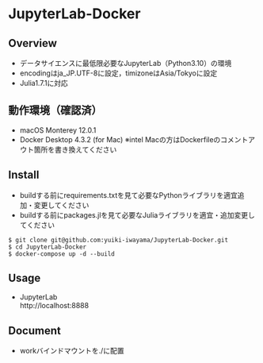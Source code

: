 # JupyterLab-Docker

## Overview
- データサイエンスに最低限必要なJupyterLab（Python3.10）の環境
- encodingはja_JP.UTF-8に設定，timizoneはAsia/Tokyoに設定
- Julia1.7.1に対応

## 動作環境（確認済）
- macOS Monterey 12.0.1
- Docker Desktop 4.3.2 (for Mac)
※intel Macの方はDockerfileのコメントアウト箇所を書き換えてください

## Install
- buildする前にrequirements.txtを見て必要なPythonライブラリを適宜追加・変更してください
- buildする前にpackages.jlを見て必要なJuliaライブラリを適宜・追加変更してください
```
$ git clone git@github.com:yuiki-iwayama/JupyterLab-Docker.git
$ cd JupyterLab-Docker
$ docker-compose up -d --build
```

## Usage
- JupyterLab\
http://localhost:8888

## Document
- workバインドマウントを./に配置
